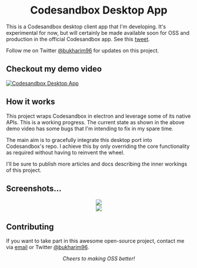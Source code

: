 <h1 align="center">Codesandbox Desktop App</h1>

This is a Codesandbox desktop client app that I'm developing. It's experimental for now, but will certainly be made available soon for OSS and production in the official Codesandbox app. See this <a href="https://twitter.com/bukharim96/status/1002768801593688065">tweet</a>.

Follow me on Twitter <a href="https://twitter.com/bukharim96/">@bukharim96</a> for updates on this project.

## Checkout my demo video

[![Codesandbox Desktop App](https://raw.githubusercontent.com/bukharim96/codesandbox-desktop-app/master/resources/codesandbox-desktop-youtube-thumb.jpg)](https://www.youtube.com/watch?v=nZNQQ-A_6UY)

## How it works

This project wraps Codesandbox in electron and leverage some of its native APIs. This is a working progress. The current state as shown in the above demo video has some bugs that I'm intending to fix in my spare time.

The main aim is to gracefully integrate this desktop port into Codesandbox's repo. I achieve this by only overriding the core functionality as required without having to reinvent the wheel.

I'll be sure to publish more articles and docs describing the inner workings of this project.

## Screenshots...

<p align="center">
  <img src="https://raw.githubusercontent.com/bukharim96/codesandbox-desktop-app/master/resources/screenshot-001.png">
  <br>
  <img src="https://raw.githubusercontent.com/bukharim96/codesandbox-desktop-app/master/resources/screenshot-002.png">
</p>

## Contributing

If you want to take part in this awesome open-source project, contact me via <a href="mailto:bukharim96@gmail.com">email</a> or Twitter <a href="https://twitter.com/bukharim96/">@bukharim96</a>.

<p align="center"><i>Cheers to making OSS better!</i></p>
